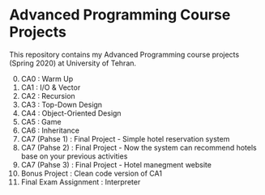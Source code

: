 # Advanced Programming Course Projects
This repository contains my Advanced Programming course projects (Spring 2020) at University of Tehran.

0. CA0 : Warm Up
1. CA1 : I/O & Vector
2. CA2 : Recursion
3. CA3 : Top-Down Design
4. CA4 : Object-Oriented Design
5. CA5 : Game
6. CA6 : Inheritance
7. CA7 (Pahse 1) : Final Project - Simple hotel reservation system
8. CA7 (Pahse 2) : Final Project - Now the system can recommend hotels base on your previous activities
9. CA7 (Pahse 3) : Final Project - Hotel manegment website
10. Bonus Project : Clean code version of CA1
11. Final Exam Assignment : Interpreter
